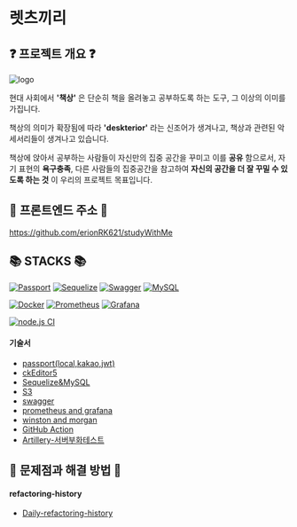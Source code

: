 # 렛츠끼리

## <div align=left> ❓ 프로젝트 개요 ❓ </div>

![logo](presentation/logo.png)

현대 사회에서 **'책상'** 은 단순히 책을 올려놓고 공부하도록 하는 도구, 그 이상의 이미를 가집니다.

책상의 의미가 확장됨에 따라 **'deskterior'** 라는 신조어가 생겨나고, 책상과 관련된 악세서리들이 생겨나고 있습니다.

책상에 앉아서 공부하는 사람들이 자신만의 집중 공간을 꾸미고 이를 **공유** 함으로서, 자기 표현의 **욕구충족**, 다른 사람들의 집중공간을 참고하여 **자신의 공간을 더 잘 꾸밀 수 있도록 하는 것** 이 우리의 프로젝트 목표입니다.

## <div align=left> 🤝 프론트엔드 주소 🤝 </div>

https://github.com/erionRK621/studyWithMe

## <div align=left> 📚 STACKS 📚 </div>

<div align=left>

[![Passport](https://img.shields.io/badge/passport-0.5.0-34E27A?style=for-the-badge&logo=Passport&logoColor=white&link=/doc/skill-book/passport.md)](./doc/skill-book/passport.md)
[![Sequelize](https://img.shields.io/badge/sequelize-6.8.0-52B0E7?style=for-the-badge&logo=Sequelize&logoColor=white&link=./doc/skill-book/sequelize&mysql/sequelize&mysql.md)](./doc/skill-book/sequelize&mysql/sequelize&mysql.md)
[![Swagger](https://img.shields.io/badge/Swagger-4.1.6-85EA2D?style=for-the-badge&logo=Swagger&logoColor=white&link=./doc/skill-book/swagger.md)](./doc/skill-book/swagger.md)
[![MySQL](https://img.shields.io/badge/MySQL-2.3.2-4479A1?style=for-the-badge&logo=MySQL&logoColor=white&link=./doc/skill-book/sequelize&mysql/sequelize&mysql.md)](./doc/skill-book/sequelize&mysql/sequelize&mysql.md)
<br>

[![Docker](https://img.shields.io/badge/docker-3.0.0-2496ED?style=for-the-badge&logo=docker&logoColor=white&link=./doc/skill-book/prometheus_and_grafana/prometheus_and_grafana.md)](./doc/skill-book/prometheus_and_grafana/prometheus_and_grafana.md)
[![Prometheus](https://img.shields.io/badge/prometheus-2.32.0-E6522C?style=for-the-badge&logo=prometheus&logoColor=white&link=./doc/skill-book/prometheus_and_grafana/prometheus_and_grafana.md)](https://github.com/JangJaeWon22/focus-with-me/blob/main/doc/skill-book/prometheus_and_grafana/prometheus_and_grafana.md#5-%ED%8C%8C%EC%9D%BC-%EC%83%9D%EC%84%B1-srcprometheusprometheusyml)
[![Grafana](https://img.shields.io/badge/grafana-8.2.4-E6522C?style=for-the-badge&logo=grafana&logoColor=white&link=./doc/skill-book/prometheus_and_grafana/prometheus_and_grafana.md)](https://github.com/JangJaeWon22/focus-with-me/blob/main/doc/skill-book/prometheus_and_grafana/prometheus_and_grafana.md#6-%ED%8C%8C%EC%9D%BC-%EC%83%9D%EC%84%B1-srcgrafanadatasourceyml)
<br>

[![node.js CI](https://github.com/JangJaeWon22/focus-with-me/actions/workflows/node.js.yml/badge.svg?branch=main)](https://github.com/JangJaeWon22/focus-with-me/actions/workflows/node.js.yml)

</div>

#### 기술서

- [passport(local,kakao,jwt)](./doc/skill-book/passport.md)
- [ckEditor5](./doc/skill-book/ckeditor.md)
- [Sequelize&MySQL](./doc/skill-book/sequelize&mysql/sequelize&mysql.md)
- [S3](./doc/skill-book/S3.md)
- [swagger](./doc/skill-book/swagger.md)
- [prometheus and grafana](./doc/skill-book/prometheus_and_grafana/prometheus_and_grafana.md)
- [winston and morgan](./doc/skill-book/winston&morgan/winston&morgan.md)
- [GitHub Action](./doc/skill-book/github_action.md)
- [Artillery-서버부화테스트](./doc/skill-book/Artillery/Artillery.md)

## <div align=left> 🐳 문제점과 해결 방법 🐳 </div>

#### refactoring-history

- [Daily-refactoring-history](./doc/refactoring-history)
